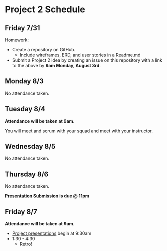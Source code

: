 # Project 2 Schedule

## Friday 7/31

Homework: 

- Create a repository on GitHub. 
  - Include wireframes, ERD, and user stories in a Readme.md
- Submit a Project 2 idea by creating an issue on this repository with a link to the above by **9am Monday, August 3rd**.

## Monday 8/3

No attendance taken.

## Tuesday 8/4

**Attendance will be taken at 9am**. 

You will meet and scrum with your squad and meet with your instructor.

## Wednesday 8/5

No attendance taken.

## Thursday 8/6

No attendance taken.

**[Presentation Submission](./presentations.md) is due @ 11pm**

## Friday 8/7

**Attendance will be taken at 9am**. 

- [Project presentations](presentations.md) begin at 9:30am
- 1:30 - 4:30
  - Retro!
